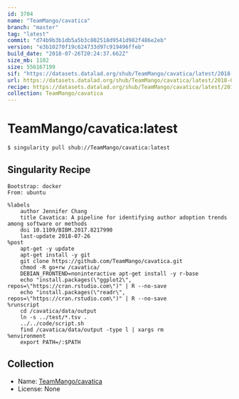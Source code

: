 ```yaml
---
id: 3704
name: "TeamMango/cavatica"
branch: "master"
tag: "latest"
commit: "d74b9b3b1db5a5b3c802518d9541d982f486e2eb"
version: "e3b10270f19c624733d97c919496ffeb"
build_date: "2018-07-26T20:24:37.662Z"
size_mb: 1182
size: 556167199
sif: "https://datasets.datalad.org/shub/TeamMango/cavatica/latest/2018-07-26-d74b9b3b-e3b10270/e3b10270f19c624733d97c919496ffeb.simg"
url: https://datasets.datalad.org/shub/TeamMango/cavatica/latest/2018-07-26-d74b9b3b-e3b10270/
recipe: https://datasets.datalad.org/shub/TeamMango/cavatica/latest/2018-07-26-d74b9b3b-e3b10270/Singularity
collection: TeamMango/cavatica
---
```


# TeamMango/cavatica:latest

```bash
$ singularity pull shub://TeamMango/cavatica:latest
```

## Singularity Recipe

```singularity
Bootstrap: docker
From: ubuntu

%labels
    author Jennifer Chang
    title Cavatica: A pipeline for identifying author adoption trends among software or methods
    doi 10.1109/BIBM.2017.8217990
    last-update 2018-07-26
%post
    apt-get -y update
    apt-get install -y git
    git clone https://github.com/TeamMango/cavatica.git
    chmod -R go+rw /cavatica/ 
    DEBIAN_FRONTEND=noninteractive apt-get install -y r-base 
    echo "install.packages(\"ggplot2\", repos=\"https://cran.rstudio.com\")" | R --no-save
    echo "install.packages(\"readr\", repos=\"https://cran.rstudio.com\")" | R --no-save
%runscript    
    cd /cavatica/data/output
    ln -s ../test/*.tsv .
    ../../code/script.sh
    find /cavatica/data/output -type l | xargs rm
%environment
    export PATH=/:$PATH
```

## Collection

 - Name: [TeamMango/cavatica](https://github.com/TeamMango/cavatica)
 - License: None

